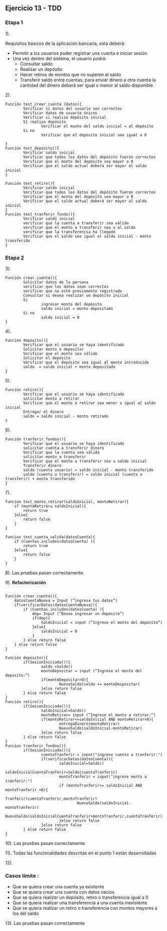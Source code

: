 ## Ejercicio 13 - TDD


### Etapa 1

1).

Requisitos básicos de la aplicación bancaria, esta deberá: 

- Permitir a los usuarios poder registrar una cuenta e iniciar sesión
- Una vez dentro del sistema, el usuario podrá:
    - Consultar saldo
    - Realizar un depósito
    - Hacer retiros de montos que no superen al saldo
    - Transferir saldo entre cuentas, para enviar dinero a otra cuenta la cantidad del dinero deberá ser igual o menor al saldo disponible.



2).
```
Función test_crear_cuenta (datos){
		Verificar si datos del usuario son correctos
		Verificar datos de usuario únicos 
		Verificar si realizo depósito inicial
		Sí realizo depósito
				Verificar el monto del saldo inicial = al depósito
		Si no 
				Verificar que el depósito inicial sea igual a 0
	
}
Función test_deposito(){
		Verificar saldo inicial 
		Verificar que todos los datos del depósito fueron correctos
		Verificar que el monto del depósito sea mayor a 0 
		Verificar que el saldo actual deberá ser mayor al saldo inicial 
}

Función test_retiro(){
		Verificar saldo inicial 
		Verificar que todos los datos del depósito fueron correctos
		Verificar que el monto del depósito sea mayor a 0 
		Verificar que el saldo actual deberá ser mayor al saldo inicial 
}
Función test_tranferir_fondo(){
		Verificar saldo inicial
		verificar que la cuenta a transferir sea válida
		verificar que el monto a transferir sea ≤ al saldo
		verificar que la transferencia ha llegado 
		Verificar que el saldo sea igual al saldo inicial - monto transferido
}
```
### Etapa 2 
3).
```
Función crear_cuenta(){
		Solicitar datos de la persona
		verificar que los datos sean correctos
		verificar que no esté previamente registrado
		Consultar si desea realizar un depósito inicial
		Si
				ingresar monto del depósito
				saldo inicial = monto depositado
		Si no 
				saldo inicial = 0
}
```
4).
```
Función depósito(){
		Verificar que el usuario se haya identificado
		Solicitar monto a depositar
		Verificar que el monto sea válido
		Solicitar el depósito
		Verificar que el depósito sea igual al monto introducido
		saldo  = saldo inicial + monto depositado
}
```
5).
```
Función retiro(){
		Verificar que el usuario se haya identificado
		solicitar monto a retirar
		Verificar que el monto a retirar sea menor o igual al saldo inicial
		Entregar el dinero
		saldo = saldo inicial - monto retirado
}
```
6).
```
Función tranferir_fondos(){
		Verificar que el usuario se haya identificado
		solicitar cuenta a transferir dinero
		Verificar que la cuenta sea válida
		solicitar monto a transferir
		Verificar que el monto a transferir sea ≤ saldo inicial 
		Transferir dinero 
		saldo (cuenta usuario) = saldo inicial - monto transferido
		saldo (cuenta a transferir) = saldo inicial (cuenta a transferir) + monto transferido 
}
```
7).
```
funcion test_monto_retirar(saldoInicial, montoRetirar){
    if (montoRetirar≤ saldoInicial){
        return true
    }else{
        return false
    }
}

funcion test_cuenta_valida(datosCuenta){
    if (Cuentas.includes(datosCuenta) ){
        return true
    }else{
        return false
    }
}
```

8). Las pruebas pasan correctamente.


9). 
**Refactorización**
```

Función crear_cuenta(){
    datosCuentaNueva = Input (”ingresa tus datos”)
    if(verificarDatos(datosCuentaNueva)){
        if (Cuentas.includes(datosCuenta) ){
            dep= Input (”Desea ingresar un depósito”)
            if(dep){
                SaldoInicial = input (”Ingrese el monto del deposito”)
            }else{
                saldoInicial = 0
            }
        } else return false
    } else return false
}

Función depósito(){
		if(SesionIniciada()){
				saldo =Saldo()
				montoDepositar = input (”Ingrese el monto del deposito:”)
				if(montoDepositar>0){
						NuevoSaldo(saldo += montoDespositar)
				}else return false
		} else return false
}
Función retiro(){
		if(SesionIniciada()){
				saldoInicial=Saldo()
				montoRetirar= input (”Ingrese el monto a retirar:”)
				if(montoRetirar<=saldoInicial AND montoRetirar>0){
						entregaDinero(montoRetirar)
						NuevoSaldo(saldoInicial-montoRetirar)
				}else return false
		} else return false
}
Funcion tranferir_fondos(){
		if(SesionIniciada()){
				cuentaTranferir = input("ingrese cuenta a tranferir:")
				if(verificarDatos(datosCuenta)){
						saldoInicial=Saldo()
						saldoInicialCuentaTranferir=Saldo(cuentaTranferir)
						montoTranferir = input("ingrese monto a tranferir:")
						if (montoTranferir<= saldoInicial AND montoTranferir >0){
								Tranferir(cuentaTranferir,montoTranferir)
								NuevoSaldo(saldoInicial-montoTranferir)
								NuevoSaldo(saldoInicialCuentaTranferir+montoTranferir,cuentaTranferir)
						}else return false
				}else return false
		} else return false
}
```
10). Las pruebas pasan correctamente

11). Todas las funcionalidades descritas en el punto 1 están desarrolladas

12).
### Casos límite :
* Que se quiera crear una cuenta ya existente
* Que se quiera crear una cuenta con datos vacíos
* Que se quiera realizar un depósito, retiro o transferencia igual a 0
* Que se quiera realizar una transferencia a una cuenta inexistente
* Que se quiera realizar un retiro o transferencia con montos mayores a los del saldo

13). Las pruebas pasan correctamente
